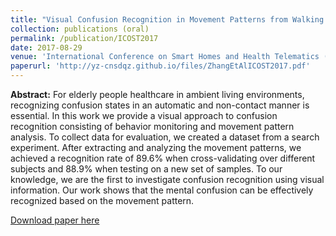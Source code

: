 ```yaml
---
title: "Visual Confusion Recognition in Movement Patterns from Walking Path and Motion Energy (oral)"
collection: publications (oral)
permalink: /publication/ICOST2017
date: 2017-08-29
venue: 'International Conference on Smart Homes and Health Telematics (ICOST)'
paperurl: 'http://yz-cnsdqz.github.io/files/ZhangEtAlICOST2017.pdf'
---
```

__Abstract:__ 
For elderly people healthcare in ambient living environments, recognizing confusion states in an automatic and non-contact manner is essential. In this work we provide a visual approach to confusion recognition consisting of behavior monitoring and movement pattern analysis. To collect data for evaluation, we created a dataset from a search experiment. After extracting and analyzing the movement patterns, we achieved a recognition rate of 89.6% when cross-validating over different subjects and 88.9% when testing on a new set of samples. To our knowledge, we are the first to investigate confusion recognition using visual information. Our work shows that the mental confusion can be effectively recognized based on the movement pattern.

[Download paper here](http://yz-cnsdqz.github.io/files/ZhangEtAlICOST2017.pdf)

